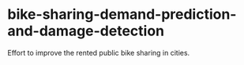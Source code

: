 # bike-sharing-demand-prediction-and-damage-detection
Effort to improve the rented public bike sharing in cities.
